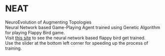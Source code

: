 # NEAT
NeuroEvolution of Augmenting Topologies<br />
Neural Network based Game-Playing Agent trained using Genetic Algorithm for playing Flappy Bird game.<br />
Visit [this site](https://chiradeepdey.github.io/NEAT/) to see the neural network based flappy bird get trained.<br />Use the slider at the bottom left corner for speeding up the process of training.
